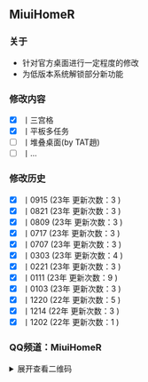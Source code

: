 ## MiuiHomeR

### 关于
- 针对官方桌面进行一定程度的修改
- 为低版本系统解锁部分新功能

### 修改内容
- [x] 丨三宫格
- [x] 丨平板多任务
- [ ] 丨堆叠桌面(by TAT趙)
- [ ] 丨...

### 修改历史
- [x] 丨0915 (23年 更新次数：3 )
- [x] 丨0821 (23年 更新次数：3 )
- [x] 丨0809 (23年 更新次数：3 )
- [x] 丨0717 (23年 更新次数：3 )
- [x] 丨0707 (23年 更新次数：3 )
- [x] 丨0303 (23年 更新次数：4 )
- [x] 丨0221 (23年 更新次数：3 )
- [x] 丨0111 (23年 更新次数：9 )
- [x] 丨0103 (23年 更新次数：3 )
- [x] 丨1220 (22年 更新次数：5 )
- [x] 丨1214 (22年 更新次数：3 )
- [x] 丨1202 (22年 更新次数：1 )

### QQ频道：MiuiHomeR
<details>
 <summary>
  展开查看二维码
 </summary>
 <div>
  <img src="QQChannel.jpg" />
 </div>
</details>
